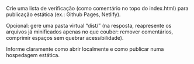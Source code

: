 Crie uma lista de verificação (como comentário no topo do index.html) para publicação estática (ex.: Github Pages, Netlify).

Opcional: gere uma pasta virtual “dist/” (na resposta, reapresente os arquivos já minificados apenas no que couber: remover comentários, comprimir espaços sem quebrar acessibilidade).

Informe claramente como abrir localmente e como publicar numa hospedagem estática.